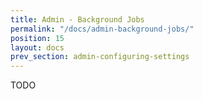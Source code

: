 ```yaml
---
title: Admin - Background Jobs
permalink: "/docs/admin-background-jobs/"
position: 15
layout: docs
prev_section: admin-configuring-settings
---
```


TODO

